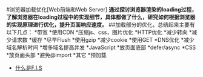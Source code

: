 #浏览器加载优化[Web前端和Web Server]
**通过探讨浏览器渲染的loading过程，了解浏览器在loading过程中的实现细节，具体都做了什么，研究如何根据浏览器的实现原理进行优化，提升页面响应速度。**
##加载部分的优化，总结起来主要有以下几点：
*带宽
 *使用CDN
 *压缩js、css，图片优化
*HTTP优化
 *减少转向
 *减少请求数
 *缓存
 *尽早Flush
 *使用gzip
 *减少cookie
 *使用GET
*DNS优化
 *减少域名解析时间
 *增多域名提高并发
*JavaScript
 *放页面底部
 *defer/async
*CSS
 *放页面头部
 *避免@import
*其它
 *预加载 

* [什么是F.I.S](https://github.com/fis-dev/fis/wiki/什么是F.I.S)
  
